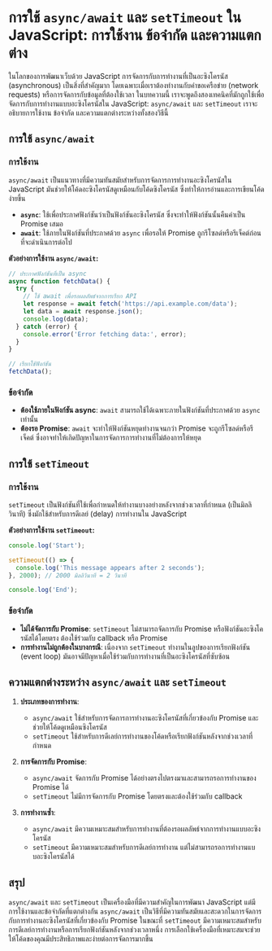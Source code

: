 # การใช้ `async/await` และ `setTimeout` ใน JavaScript: การใช้งาน ข้อจำกัด และความแตกต่าง

ในโลกของการพัฒนาเว็บด้วย JavaScript การจัดการกับการทำงานที่เป็นอะซิงโครนัส (asynchronous) เป็นสิ่งที่สำคัญมาก โดยเฉพาะเมื่อเราต้องทำงานกับคำขอเครือข่าย (network requests) หรือการจัดการกับข้อมูลที่ต้องใช้เวลา ในบทความนี้ เราจะพูดถึงสองเทคนิคที่มักถูกใช้เพื่อจัดการกับการทำงานแบบอะซิงโครนัสใน JavaScript: `async/await` และ `setTimeout` เราจะอธิบายการใช้งาน ข้อจำกัด และความแตกต่างระหว่างทั้งสองวิธีนี้

## การใช้ `async/await`

### การใช้งาน

`async/await` เป็นแนวทางที่มีความทันสมัยสำหรับการจัดการการทำงานอะซิงโครนัสใน JavaScript มันช่วยให้โค้ดอะซิงโครนัสดูเหมือนกับโค้ดซิงโครนัส ซึ่งทำให้การอ่านและการเขียนโค้ดง่ายขึ้น

- **`async`**: ใช้เพื่อประกาศฟังก์ชันว่าเป็นฟังก์ชันอะซิงโครนัส ซึ่งจะทำให้ฟังก์ชันนั้นคืนค่าเป็น Promise เสมอ
- **`await`**: ใช้ภายในฟังก์ชันที่ประกาศด้วย `async` เพื่อรอให้ Promise ถูกรีโซลด์หรือรีเจ็คต์ก่อนที่จะดำเนินการต่อไป

**ตัวอย่างการใช้งาน `async/await`:**

```javascript
// ประกาศฟังก์ชันที่เป็น async
async function fetchData() {
  try {
    // ใช้ await เพื่อรอผลลัพธ์จากการเรียก API
    let response = await fetch('https://api.example.com/data');
    let data = await response.json();
    console.log(data);
  } catch (error) {
    console.error('Error fetching data:', error);
  }
}

// เรียกใช้ฟังก์ชัน
fetchData();
```

### ข้อจำกัด

- **ต้องใช้ภายในฟังก์ชัน async**: `await` สามารถใช้ได้เฉพาะภายในฟังก์ชันที่ประกาศด้วย `async` เท่านั้น
- **ต้องรอ Promise**: `await` จะทำให้ฟังก์ชันหยุดทำงานจนกว่า Promise จะถูกรีโซลด์หรือรีเจ็คต์ ซึ่งอาจทำให้เกิดปัญหาในการจัดการการทำงานที่ไม่ต้องการให้หยุด

## การใช้ `setTimeout`

### การใช้งาน

`setTimeout` เป็นฟังก์ชันที่ใช้เพื่อกำหนดให้ทำงานบางอย่างหลังจากช่วงเวลาที่กำหนด (เป็นมิลลิวินาที) ซึ่งมักใช้สำหรับการดีเลย์ (delay) การทำงานใน JavaScript

**ตัวอย่างการใช้งาน `setTimeout`:**

```javascript
console.log('Start');

setTimeout(() => {
  console.log('This message appears after 2 seconds');
}, 2000); // 2000 มิลลิวินาที = 2 วินาที

console.log('End');
```

### ข้อจำกัด

- **ไม่ได้จัดการกับ Promise**: `setTimeout` ไม่สามารถจัดการกับ Promise หรือฟังก์ชันอะซิงโครนัสได้โดยตรง ต้องใช้ร่วมกับ callback หรือ Promise
- **การทำงานไม่ถูกต้องในบางกรณี**: เนื่องจาก `setTimeout` ทำงานในลูปของการเรียกฟังก์ชัน (event loop) มันอาจมีปัญหาเมื่อใช้ร่วมกับการทำงานที่เป็นอะซิงโครนัสที่ซับซ้อน

## ความแตกต่างระหว่าง `async/await` และ `setTimeout`

1. **ประเภทของการทำงาน**:
   - `async/await` ใช้สำหรับการจัดการการทำงานอะซิงโครนัสที่เกี่ยวข้องกับ Promise และช่วยให้โค้ดดูเหมือนซิงโครนัส
   - `setTimeout` ใช้สำหรับการดีเลย์การทำงานของโค้ดหรือเรียกฟังก์ชันหลังจากช่วงเวลาที่กำหนด

2. **การจัดการกับ Promise**:
   - `async/await` จัดการกับ Promise ได้อย่างตรงไปตรงมาและสามารถรอการทำงานของ Promise ได้
   - `setTimeout` ไม่มีการจัดการกับ Promise โดยตรงและต้องใช้ร่วมกับ callback

3. **การทำงานซ้ำ**:
   - `async/await` มีความเหมาะสมสำหรับการทำงานที่ต้องรอผลลัพธ์จากการทำงานแบบอะซิงโครนัส
   - `setTimeout` มีความเหมาะสมสำหรับการดีเลย์การทำงาน แต่ไม่สามารถรอการทำงานแบบอะซิงโครนัสได้

## สรุป

`async/await` และ `setTimeout` เป็นเครื่องมือที่มีความสำคัญในการพัฒนา JavaScript แต่มีการใช้งานและข้อจำกัดที่แตกต่างกัน `async/await` เป็นวิธีที่มีความทันสมัยและสะดวกในการจัดการกับการทำงานอะซิงโครนัสที่เกี่ยวข้องกับ Promise ในขณะที่ `setTimeout` มีความเหมาะสมสำหรับการดีเลย์การทำงานหรือการเรียกฟังก์ชันหลังจากช่วงเวลาหนึ่ง การเลือกใช้เครื่องมือที่เหมาะสมจะช่วยให้โค้ดของคุณมีประสิทธิภาพและง่ายต่อการจัดการมากขึ้น

